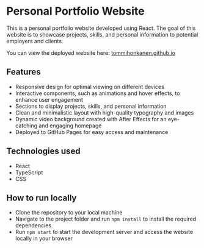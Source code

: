 # Personal Portfolio Website

This is a personal portfolio website developed using React. The goal of this website is to showcase projects, skills, and personal information to potential employers and clients.

You can view the deployed website here: [tommihonkanen.github.io](https://tommihonkanen.github.io)

## Features

- Responsive design for optimal viewing on different devices
- Interactive components, such as animations and hover effects, to enhance user engagement
- Sections to display projects, skills, and personal information
- Clean and minimalistic layout with high-quality typography and images
- Dynamic video background created with After Effects for an eye-catching and engaging homepage
- Deployed to GitHub Pages for easy access and maintenance

## Technologies used

- React
- TypeScript
- CSS

## How to run locally

- Clone the repository to your local machine
- Navigate to the project folder and run `npm install` to install the required dependencies
- Run `npm start` to start the development server and access the website locally in your browser
